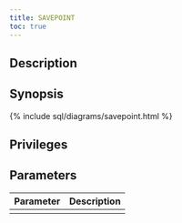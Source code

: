 ```yaml
---
title: SAVEPOINT
toc: true
---
```


## Description
 
## Synopsis

{% include sql/diagrams/savepoint.html %}

## Privileges

## Parameters

| Parameter | Description |
|-----------|-------------|
|  |  |

